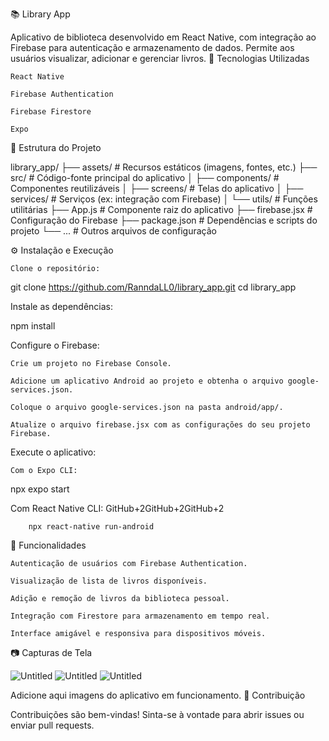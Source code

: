 📚 Library App

Aplicativo de biblioteca desenvolvido em React Native, com integração ao Firebase para autenticação e armazenamento de dados. Permite aos usuários visualizar, adicionar e gerenciar livros.
🚀 Tecnologias Utilizadas

    React Native

    Firebase Authentication

    Firebase Firestore

    Expo

📁 Estrutura do Projeto

library_app/
├── assets/                  # Recursos estáticos (imagens, fontes, etc.)
├── src/                     # Código-fonte principal do aplicativo
│   ├── components/          # Componentes reutilizáveis
│   ├── screens/             # Telas do aplicativo
│   ├── services/            # Serviços (ex: integração com Firebase)
│   └── utils/               # Funções utilitárias
├── App.js                   # Componente raiz do aplicativo
├── firebase.jsx             # Configuração do Firebase
├── package.json             # Dependências e scripts do projeto
└── ...                      # Outros arquivos de configuração

⚙️ Instalação e Execução

    Clone o repositório:

git clone https://github.com/RanndaLL0/library_app.git
cd library_app

Instale as dependências:

npm install

Configure o Firebase:

    Crie um projeto no Firebase Console.

    Adicione um aplicativo Android ao projeto e obtenha o arquivo google-services.json.

    Coloque o arquivo google-services.json na pasta android/app/.

    Atualize o arquivo firebase.jsx com as configurações do seu projeto Firebase.

Execute o aplicativo:

    Com o Expo CLI:

npx expo start

Com React Native CLI:
GitHub+2GitHub+2GitHub+2

        npx react-native run-android

🧩 Funcionalidades

    Autenticação de usuários com Firebase Authentication.

    Visualização de lista de livros disponíveis.

    Adição e remoção de livros da biblioteca pessoal.

    Integração com Firestore para armazenamento em tempo real.

    Interface amigável e responsiva para dispositivos móveis.

📷 Capturas de Tela

![Untitled](https://github.com/user-attachments/assets/ebb0048f-18d5-41d6-9543-47ac19b7c169)
![Untitled](https://github.com/user-attachments/assets/bc61fef1-1d87-47b7-821c-0182ceab28e1)
![Untitled](https://github.com/user-attachments/assets/82676d0c-d033-4403-b553-0a8892b6f361)




Adicione aqui imagens do aplicativo em funcionamento.
📝 Contribuição

Contribuições são bem-vindas! Sinta-se à vontade para abrir issues ou enviar pull requests.
